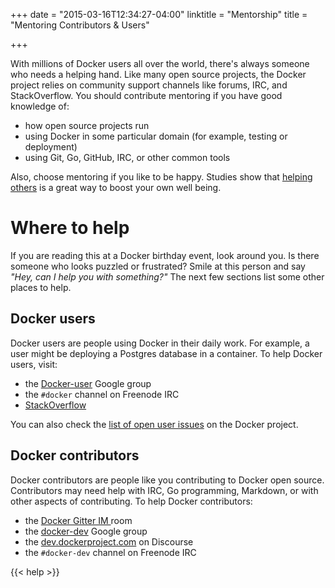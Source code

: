 +++
date = "2015-03-16T12:34:27-04:00"
linktitle = "Mentorship"
title = "Mentoring Contributors & Users"

+++

With millions of Docker users all over the world, there's always someone who
needs a helping hand. Like many open source projects, the Docker project relies
on community support channels like forums, IRC, and StackOverflow.  You should
contribute mentoring if you have good knowledge of:

* how open source projects run
* using Docker in some particular domain (for example, testing or deployment)
* using Git, Go, GitHub, IRC, or other common tools

Also, choose mentoring if you like to be happy. Studies show that <a
href="http://goo.gl/HSz8UT" target="_blank">helping others</a> is a great way to
boost your own well being.


# Where to help

If you are reading this at a Docker birthday event, look around you.  Is there
someone who looks puzzled or frustrated? Smile at this person and say *"Hey, can
I help you with something?"*  The next few sections list some other places to help.

## Docker users

Docker users are people using Docker in their daily work. For example, a user
might be deploying a Postgres database in a container. To help Docker users, visit:

* the <a href="https://groups.google.com/forum/#!forum/docker-user"
target="_blank">Docker-user</a> Google group
* the `#docker` channel on Freenode IRC
*  <a href="http://stackoverflow.com/search?tab=newest&q=docker"
target="_blank">StackOverflow</a>

You can also check the <a href="http://goo.gl/1X3AbP" target="_blank">list of
open user issues</a> on the Docker project.

      
## Docker contributors

Docker contributors are people like you contributing to Docker open source. 
Contributors may need help with IRC, Go programming, Markdown, or with other
aspects of contributing. To help Docker contributors:

* the <a href="https://gitter.im/docker/docker" target="_blank">Docker Gitter IM
</a> room 
* the <a href="https://groups.google.com/forum/#!forum/docker-dev"
target="_blank">docker-dev</a>  Google group 
* the <a href="https://dev.dockerproject.com"
target="_blank">dev.dockerproject.com</a> on Discourse
* the `#docker-dev` channel on Freenode IRC


{{< help >}}

